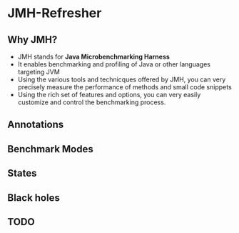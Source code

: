 # JMH-Refresher
## Why JMH?
- JMH stands for **Java Microbenchmarking Harness**
- It enables benchmarking and profiling of Java or other languages targeting JVM
- Using the various tools and technicques offered by JMH, you can very precisely measure the performance of methods and small code snippets
- Using the rich set of features and options, you can very easily customize and control the benchmarking process.
## Annotations
## Benchmark Modes
## States
## Black holes
## TODO

